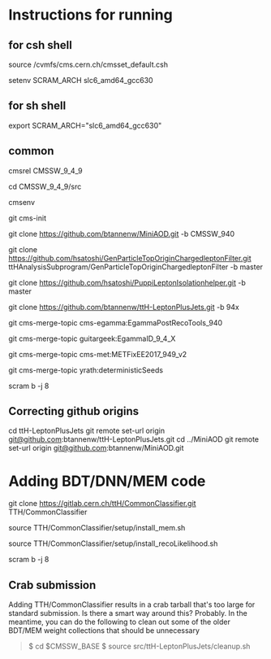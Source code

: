 # Instructions for running

## for csh shell
source /cvmfs/cms.cern.ch/cmsset_default.csh

setenv SCRAM_ARCH slc6_amd64_gcc630

## for sh shell
export SCRAM_ARCH="slc6_amd64_gcc630"

## common
cmsrel CMSSW_9_4_9

cd CMSSW_9_4_9/src

cmsenv

git cms-init

git clone https://github.com/btannenw/MiniAOD.git -b CMSSW_940 

git clone https://github.com/hsatoshi/GenParticleTopOriginChargedleptonFilter.git ttHAnalysisSubprogram/GenParticleTopOriginChargedleptonFilter -b  master 

git clone https://github.com/hsatoshi/PuppiLeptonIsolationhelper.git -b  master  

git clone https://github.com/btannenw/ttH-LeptonPlusJets.git  -b 94x

git cms-merge-topic cms-egamma:EgammaPostRecoTools_940

git cms-merge-topic guitargeek:EgammaID_9_4_X 

git cms-merge-topic cms-met:METFixEE2017_949_v2

git cms-merge-topic yrath:deterministicSeeds 

scram b -j 8

## Correcting github origins
cd ttH-LeptonPlusJets
git remote set-url origin git@github.com:btannenw/ttH-LeptonPlusJets.git
cd ../MiniAOD
git remote set-url origin git@github.com:btannenw/MiniAOD.git

# Adding BDT/DNN/MEM code

git clone https://gitlab.cern.ch/ttH/CommonClassifier.git TTH/CommonClassifier

source TTH/CommonClassifier/setup/install_mem.sh

source TTH/CommonClassifier/setup/install_recoLikelihood.sh

scram b -j 8

## Crab submission
Adding TTH/CommonClassifier results in a crab tarball that's too large for standard submission. Is there a smart way around this? Probably. In the meantime, you can do the following to clean out some of the older BDT/MEM weight collections that should be unnecessary

> $ cd $CMSSW_BASE
> $ source src/ttH-LeptonPlusJets/cleanup.sh 

